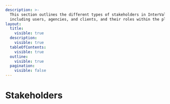 ```yaml
---
description: >-
  This section outlines the different types of stakeholders in InterVal,
  including users, agencies, and clients, and their roles within the platform.
layout:
  title:
    visible: true
  description:
    visible: true
  tableOfContents:
    visible: true
  outline:
    visible: true
  pagination:
    visible: false
---
```


# Stakeholders

